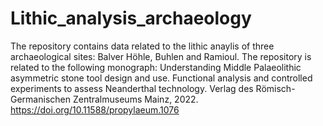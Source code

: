 # Lithic_analysis_archaeology
The repository contains data related to the lithic anaylis of three archaeological sites: Balver Höhle, Buhlen and Ramioul.
The repository is related to the following monograph: Understanding Middle Palaeolithic asymmetric stone tool design and use. Functional analysis and controlled experiments to assess Neanderthal technology. Verlag des Römisch- Germanischen Zentralmuseums Mainz, 2022. https://doi.org/10.11588/propylaeum.1076
